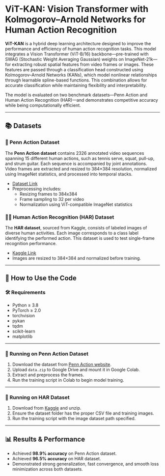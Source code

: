 # ViT-KAN: Vision Transformer with Kolmogorov–Arnold Networks for Human Action Recognition

**ViT-KAN** is a hybrid deep learning architecture designed to improve the performance and efficiency of human action recognition tasks. This model integrates a Vision Transformer (ViT-B/16) backbone—pre-trained with SWAG (Stochastic Weight Averaging Gaussian) weights on ImageNet-21k—for extracting robust spatial features from video frames or images. These features are passed through a classification head constructed using Kolmogorov–Arnold Networks (KANs), which model nonlinear relationships through learnable spline-based functions. This combination allows for accurate classification while maintaining flexibility and interpretability.

The model is evaluated on two benchmark datasets—Penn Action and Human Action Recognition (HAR)—and demonstrates competitive accuracy while being computationally efficient.

---

## 📚 Datasets

### 🏸 Penn Action Dataset
The **Penn Action dataset** contains 2326 annotated video sequences spanning 15 different human actions, such as tennis serve, squat, pull-up, and strum guitar. Each sequence is accompanied by joint annotations. Video frames are extracted and resized to 384×384 resolution, normalized using ImageNet statistics, and processed into temporal stacks.

- [Dataset Link](https://dreamdragon.github.io/PennAction/)
- Preprocessing includes:
  - Resizing frames to 384x384
  - Frame sampling to 32 per video
  - Normalization using ViT-compatible ImageNet statistics

### 🧍‍♂️ Human Action Recognition (HAR) Dataset
The **HAR dataset**, sourced from Kaggle, consists of labeled images of diverse human activities. Each image corresponds to a class label identifying the performed action. This dataset is used to test single-frame recognition performance.

- [Kaggle Link](https://www.kaggle.com/datasets/meetnagadia/human-action-recognition-har-dataset)
- Images are resized to 384×384 and normalized before training.

---

## 🚀 How to Use the Code

### 🛠 Requirements
- Python ≥ 3.8
- PyTorch ≥ 2.0
- torchvision
- pykan
- tqdm
- scikit-learn
- matplotlib

---

### 🧪 Running on Penn Action Dataset

1. Download the dataset from [Penn Action website](https://dreamdragon.github.io/PennAction/).
2. Upload `data.zip` to Google Drive and mount it in Google Colab.
3. Extract and preprocess the frames.
4. Run the training script in Colab to begin model training.

---

### 🧪 Running on HAR Dataset

1. Download from [Kaggle](https://www.kaggle.com/datasets/meetnagadia/human-action-recognition-har-dataset) and unzip.
2. Ensure the dataset folder has the proper CSV file and training images.
3. Run the training script with the image dataset path specified.

---

## 📊 Results & Performance

- Achieved **98.9% accuracy** on Penn Action dataset.
- Achieved **96.5% accuracy** on HAR dataset.
- Demonstrated strong generalization, fast convergence, and smooth loss minimization across both datasets.

